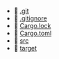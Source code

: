 * 📂 [.git](.git)
* 📄 [.gitignore](.gitignore)
* 📄 [Cargo.lock](Cargo.lock)
* 📄 [Cargo.toml](Cargo.toml)
* 📂 [src](src)
* 📂 [target](target)
